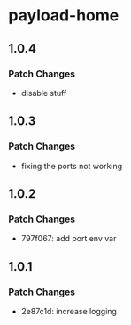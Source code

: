 # payload-home

## 1.0.4

### Patch Changes

- disable stuff

## 1.0.3

### Patch Changes

- fixing the ports not working

## 1.0.2

### Patch Changes

- 797f067: add port env var

## 1.0.1

### Patch Changes

- 2e87c1d: increase logging
